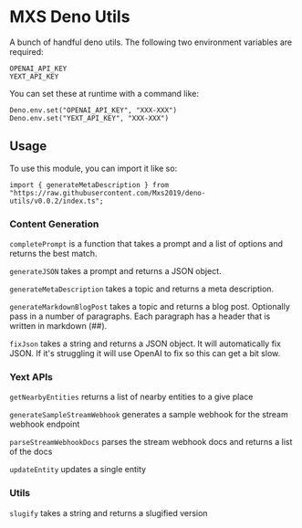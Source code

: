 # MXS Deno Utils

A bunch of handful deno utils. The following two environment variables are required:

```
OPENAI_API_KEY
YEXT_API_KEY
```

You can set these at runtime with a command like:

```
Deno.env.set("OPENAI_API_KEY", "XXX-XXX")
Deno.env.set("YEXT_API_KEY", "XXX-XXX")
```

## Usage

To use this module, you can import it like so:

```
import { generateMetaDescription } from "https://raw.githubusercontent.com/Mxs2019/deno-utils/v0.0.2/index.ts";
```

### Content Generation

`completePrompt` is a function that takes a prompt and a list of options and returns the best match.

`generateJSON` takes a prompt and returns a JSON object.

`generateMetaDescription` takes a topic and returns a meta description.

`generateMarkdownBlogPost` takes a topic and returns a blog post. Optionally pass in a number of paragraphs. Each paragraph has a header that is written in markdown (##).

`fixJson` takes a string and returns a JSON object. It will automatically fix JSON. If it's struggling it will use OpenAI to fix so this can get a bit slow.

### Yext APIs

`getNearbyEntities` returns a list of nearby entities to a give place

`generateSampleStreamWebhook` generates a sample webhook for the stream webhook endpoint

`parseStreamWebhookDocs` parses the stream webhook docs and returns a list of the docs

`updateEntity` updates a single entity

### Utils

`slugify` takes a string and returns a slugified version
